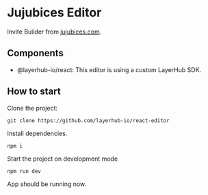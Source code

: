 # Jujubices Editor

Invite Builder from [jujubices.com](https://jujubices.com).

## Components

- @layerhub-io/react: This editor is using a custom LayerHub SDK.

## How to start

Clone the project:

```
git clone https://github.com/layerhub-io/react-editor
```

Install dependencies.

```
npm i
```

Start the project on development mode

```
npm run dev
```

App should be running now.
